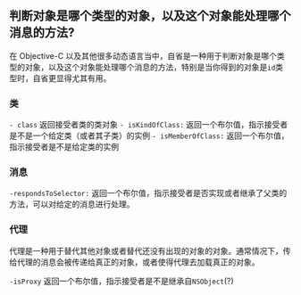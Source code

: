 ## 判断对象是哪个类型的对象，以及这个对象能处理哪个消息的方法?

在 Objective-C 以及其他很多动态语言当中，自省是一种用于判断对象是哪个类型的对象，以及这个对象能处理哪个消息的方法，特别是当你得到的对象是`id`类型时，自省更显得尤其有用。

### 类

`- class` 返回接受者类的类对象
`- isKindOfClass:` 返回一个布尔值，指示接受者是不是一个给定类（或者其子类）的实例
`- isMemberOfClass:` 返回一个布尔值，指示接受者是不是给定类的实例

### 消息

`-respondsToSelector:` 返回一个布尔值，指示接受者是否实现或者继承了父类的方法，可以对给定的消息进行处理。

### 代理

代理是一种用于替代其他对象或者替代还没有出现的对象的对象。通常情况下，传给代理的消息会被传递给真正的对象，或者使得代理去加载真正的对象。

`-isProxy` 返回一个布尔值，指示接受者是不是继承自`NSObject`(?)
